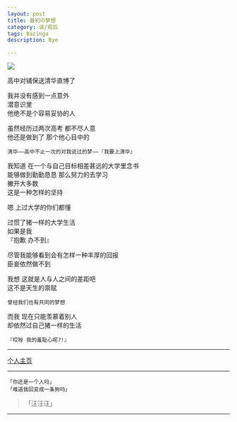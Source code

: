 ```yaml
---
layout: post
title: 最初の梦想
category: 读/观后
tags: Bazinga
description: Bye

---
```


![](https://raw.githubusercontent.com/Ashtray/Ashtray.github.io/master/imag/%E6%9A%96.png)

高中对铺保送清华直博了    

我并没有感到一点意外   
潜意识里   
他绝不是个容易妥协的人   

 <!-- more -->


虽然经历过两次高考  都不尽人意   
他还是做到了  那个他心目中的   

	清华——高中不止一次的对我说过的梦——『我要上清华』   

我知道  在一个与自己目标相差甚远的大学里念书  
能够做到勤勤恳恳  那么努力的去学习  
撇开大多数  
这是一种怎样的坚持  

嗯  上过大学的你们都懂

过惯了猪一样的大学生活   
如果是我   
『抱歉 办不到』  

尽管我能够看到会有怎样一种丰厚的回报  
臣妾依然做不到  

我想   这就是人与人之间的差距吧  
这不是天生的禀赋   

	曾经我们也有共同的梦想  

而我  现在只能羡慕着别人  
却依然过自己猪一样的生活  

	『哎呀 我的羞耻心呢?!』  


--------------------

[个人主页](http://Ashtray.github.io)

----------

	「你还是一个人吗」
	「难道我回变成一条狗吗」  

>「汪汪汪」

-----------------
    
 
